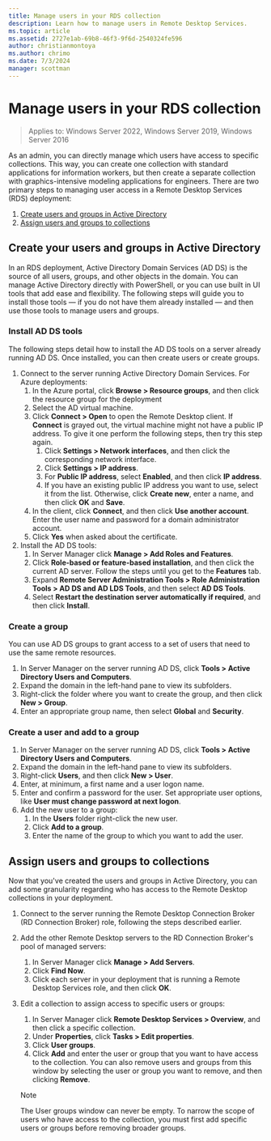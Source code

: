 ```yaml
---
title: Manage users in your RDS collection
description: Learn how to manage users in Remote Desktop Services.
ms.topic: article
ms.assetid: 2727e1ab-69b8-46f3-9f6d-2540324fe596
author: christianmontoya
ms.author: chrimo
ms.date: 7/3/2024
manager: scottman
---
```

# Manage users in your RDS collection

>Applies to: Windows Server 2022, Windows Server 2019, Windows Server 2016

As an admin, you can directly manage which users have access to specific collections. This way, you can create one collection with standard applications for information workers, but then create a separate collection with graphics-intensive modeling applications for engineers. There are two primary steps to managing user access in a Remote Desktop Services (RDS) deployment:

1.    [Create users and groups in Active Directory](#create-your-users-and-groups-in-active-directory)
2.    [Assign users and groups to collections](#assign-users-and-groups-to-collections)


## Create your users and groups in Active Directory

In an RDS deployment, Active Directory Domain Services (AD DS) is the source of all users, groups, and other objects in the domain. You can manage Active Directory directly with PowerShell, or you can use built in UI tools that add ease and flexibility. The following steps will guide you to install those tools — if you do not have them already installed — and then use those tools to manage users and groups.

### Install AD DS tools

The following steps detail how to install the AD DS tools on a server already running AD DS. Once installed, you can then create users or create groups.

1. Connect to the server running Active Directory Domain Services. For Azure deployments:
   1. In the Azure portal, click **Browse > Resource groups**, and then click the resource group for the deployment
   2. Select the AD virtual machine.
   3. Click **Connect > Open** to open the Remote Desktop client. If **Connect** is grayed out, the virtual machine might not have a public IP address. To give it one perform the following steps, then try this step again.
      1. Click **Settings > Network interfaces**, and then click the corresponding network interface.
      2. Click **Settings > IP address**.
      3. For **Public IP address**, select **Enabled**, and then click **IP address**.
      4. If you have an existing public IP address you want to use, select it from the list. Otherwise, click **Create new**, enter a name, and then click **OK** and **Save**.
   4. In the client, click **Connect**, and then click **Use another account**. Enter the user name and password for a domain administrator account.
   5. Click **Yes** when asked about the certificate.
2. Install the AD DS tools:
   1. In Server Manager click **Manage > Add Roles and Features**.
   2. Click **Role-based or feature-based installation**, and then click the current AD server. Follow the steps until you get to the **Features** tab.
   3. Expand **Remote Server Administration Tools > Role Administration Tools > AD DS and AD LDS Tools**, and then select **AD DS Tools**.
   4. Select **Restart the destination server automatically if required**, and then click **Install**.

### Create a group

You can use AD DS groups to grant access to a set of users that need to use the same remote resources.

1. In Server Manager on the server running AD DS, click **Tools > Active Directory Users and Computers**.
2. Expand the domain in the left-hand pane to view its subfolders.
3. Right-click the folder where you want to create the group, and then click **New > Group**.
4. Enter an appropriate group name, then select **Global** and **Security**.

### Create a user and add to a group
1. In Server Manager on the server running AD DS, click **Tools > Active Directory Users and Computers**.
2. Expand the domain in the left-hand pane to view its subfolders.
3. Right-click **Users**, and then click **New > User**.
4. Enter, at minimum, a first name and a user logon name.
5. Enter and confirm a password for the user. Set appropriate user options, like **User must change password at next logon**.
6. Add the new user to a group:
   1. In the **Users** folder right-click the new user.
   2. Click **Add to a group**.
   3. Enter the name of the group to which you want to add the user.

## Assign users and groups to collections
Now that you've created the users and groups in Active Directory, you can add some granularity regarding who has access to the Remote Desktop collections in your deployment.

1. Connect to the server running the Remote Desktop Connection Broker (RD Connection Broker) role, following the steps described earlier.
2. Add the other Remote Desktop servers to the RD Connection Broker's pool of managed servers:
   1. In Server Manager click **Manage > Add Servers**.
   2. Click **Find Now**.
   3. Click each server in your deployment that is running a Remote Desktop Services role, and then click **OK**.
3. Edit a collection to assign access to specific users or groups:
   1. In Server Manager click **Remote Desktop Services > Overview**, and then click a specific collection.
   2. Under **Properties**, click **Tasks > Edit properties**.
   3. Click **User groups**.
   4. Click **Add** and enter the user or group that you want to have access to the collection. You can also remove users and groups from this window by selecting the user or group you want to remove, and then clicking **Remove**.

   >[!NOTE]
   > The User groups window can never be empty. To narrow the scope of users who have access to the collection, you must first add specific users or groups before removing broader groups.
